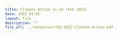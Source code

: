 ```yaml
---
title: Climate Action in SG (Feb 2022)
date: 2022-03-02
layout: file
description: ""
file_url: ../resources/feb-2022-climate-action.pdf
---
```

